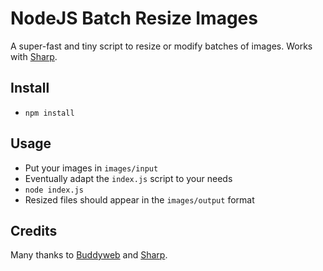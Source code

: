 # NodeJS Batch Resize Images

A super-fast and tiny script to resize or modify batches of images. Works with [Sharp](https://github.com/lovell/sharp).

## Install

* `npm install`

## Usage

* Put your images in `images/input`
* Eventually adapt the `index.js` script to your needs
* `node index.js`
* Resized files should appear in the `images/output` format

## Credits
Many thanks to [Buddyweb](https://buddyweb.fr) and [Sharp](https://github.com/lovell/sharp).
